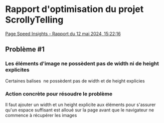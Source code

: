# Rapport d'optimisation du projet ScrollyTelling
[Page Speed Insights - Rapport du 12 mai 2024, 15:22:16](https://pagespeed.web.dev/analysis/https-dominic-tim-momo-com/1eulr2v3nm?form_factor=desktop)
## Problème #1
### Les éléments d'image ne possèdent pas de width ni de height explicites
Certaines balises <img> ne possèdent pas de width et de height explicies
### Action concrète pour résoudre le problème
Il faut ajouter un width et un height explicite aux éléments pour s'assurer qu'un espace suffisant est alloué sur la page avant que le navigateur ne commence à récupérer les images

